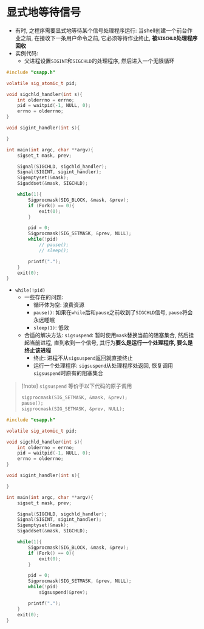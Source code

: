 # 显式地等待信号
- 有时, 之程序需要显式地等待某个信号处理程序运行: 当shell创建一个前台作业之前, 在接收下一条用户命令之前, 它必须等待作业终止, **被`SIGCHLD`处理程序回收**
- 实例代码:
	- 父进程设置`SIGINT`和`SIGCHLD`的处理程序, 然后进入一个无限循环
```c
#include "csapp.h"

volatile sig_atomic_t pid;

void sigchld_handler(int s){
    int olderrno = errno;
    pid = waitpid(-1, NULL, 0);
    errno = olderrno;
}

void sigint_handler(int s){

}

int main(int argc, char **argv){
    sigset_t mask, prev;

    Signal(SIGCHLD, sigchld_handler);
    Signal(SIGINT, sigint_handler);
    Sigemptyset(&mask);
    Sigaddset(&mask, SIGCHLD);

    while(1){
        Sigprocmask(SIG_BLOCK, &mask, &prev);
        if (Fork() == 0){
            exit(0);
        }

        pid = 0;
        Sigprocmask(SIG_SETMASK, &prev, NULL);
        while(!pid)
            // pause();
            // sleep();

        printf(".");
    }
    exit(0);
}
```
- `while(!pid)`
	- 一些存在的问题:
		- 循环体为空: 浪费资源
		- `pause()`: 如果在`while`后和`pause`之前收到了`SIGCHLD`信号, `pause`将会永远睡眠
		- `sleep(1)`: 低效
	- 合适的解决方法: `sigsuspend`: 暂时使用`mask`替换当前的阻塞集合, 然后挂起当前进程, 直到收到一个信号, 其行为**要么是运行一个处理程序, 要么是终止该进程**
		- 终止: 进程不从`sigsuspend`返回就直接终止
		- 运行一个处理程序: `sigsuspend`从处理程序处返回, 恢复调用`sigsuspend`时原有的阻塞集合
> [!note] `sigsuspend`
> 等价于以下代码的原子调用
> ```c
> sigprocmask(SIG_SETMASK, &mask, &prev);
> pause();
> sigprocmask(SIG_SETMASK, &prev, NULL);
> ```
```c
#include "csapp.h"

volatile sig_atomic_t pid;

void sigchld_handler(int s){
    int olderrno = errno;
    pid = waitpid(-1, NULL, 0);
    errno = olderrno;
}

void sigint_handler(int s){

}

int main(int argc, char **argv){
    sigset_t mask, prev;

    Signal(SIGCHLD, sigchld_handler);
    Signal(SIGINT, sigint_handler);
    Sigemptyset(&mask);
    Sigaddset(&mask, SIGCHLD);

    while(1){
        Sigprocmask(SIG_BLOCK, &mask, &prev);
        if (Fork() == 0){
            exit(0);
        }

        pid = 0;
        Sigprocmask(SIG_SETMASK, &prev, NULL);
        while(!pid)
            sigsuspend(&prev);

        printf(".");
    }
    exit(0);
}
```